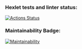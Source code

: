 ### Hexlet tests and linter status:
[![Actions Status](https://github.com/mikitaglv/python-project-lvl1/workflows/hexlet-check/badge.svg)](https://github.com/mikitaglv/python-project-lvl1/actions)

### Maintainability Badge:
[![Maintainability](https://api.codeclimate.com/v1/badges/c641368ca7d1ff1f5d91/maintainability)](https://codeclimate.com/github/mikitaglv/python-project-lvl1/maintainability)
